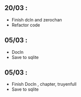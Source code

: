## 20/03 :
- Finish dcln and zerochan
- Refactor code

## 05/03 : 
- Docln
- Save to sqlite

## 05/03 : 
- Finish Docln , chapter, truyenfull
- Save to sqlite